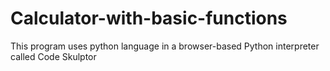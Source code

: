 # Calculator-with-basic-functions
This program uses python language in a browser-based Python interpreter called Code Skulptor
